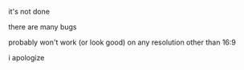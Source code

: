 it's not done

there are many bugs

probably won't work (or look good) on any resolution other than 16:9

i apologize
